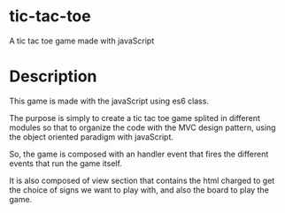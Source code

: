 # tic-tac-toe

A tic tac toe game made with javaScript

# Description

This game is made with the javaScript using es6 class.

The purpose is simply to create a tic tac toe game splited in different modules so that to organize the code with
the MVC design pattern, using the object oriented paradigm with javaScript.

So, the game is composed with an handler event that fires the different events that run the game itself.

It is also composed of view section that contains the html charged to get the choice of signs we want to play with, and also the board
to play the game.
